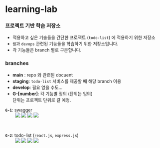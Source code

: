 # learning-lab

### 프로젝트 기반 학습 저장소

- 적용하고 싶은 기술들을 간단한 프로젝트 (`todo-list`) 에 적용하기 위한 저장소
- `웹`과 `devops` 관련된 기능들을 학습하기 위한 저장소입니다.
- 각 기능들은 branch 별로 구분합니다.

### branches

- **main** : repo 와 관련된 docuent
- **staging**: `todo-list` 서비스를 제공할 때 해당 branch 이용
- **develop**: 필요 없을 수도...
- **G-[number]**: 각 기능별 정의 (단위는 임의)  
  단위는 프로젝트 단위로 갈 예정.

**`G-1`**: swagger <br>&nbsp;&nbsp;&nbsp;&nbsp;&nbsp;&nbsp;&nbsp;
<img src="https://img.shields.io/badge/npm-6.14.8-CB3837?style=flat-square&logo=npm&logoColor=white"/>
<img src="https://img.shields.io/badge/javascript-F7DF1E?style=flat-square&logo=Javascript&logoColor=black"/>
<img src="https://img.shields.io/badge/Node.js-339933?style=flat-square&logo=node.js&logoColor=white"/>
<img src="https://img.shields.io/badge/swagger-85EA2D?style=flat-square&logo=swagger&logoColor=black"/>

<br>

**`G-2`**: todo-list (`react.js`, `express.js`) <br>&nbsp;&nbsp;&nbsp;&nbsp;&nbsp;&nbsp;&nbsp;
<img src="https://img.shields.io/badge/npm-6.14.8-CB3837?style=flat-square&logo=npm&logoColor=white"/>
<img src="https://img.shields.io/badge/javascript-F7DF1E?style=flat-square&logo=Javascript&logoColor=black"/> <img src="https://img.shields.io/badge/React-61DAFB?style=flat-square&logo=React&logoColor=black"/>
<img src="https://img.shields.io/badge/styled--components-DB7093?style=flat-square&logo=styled-components&logoColor=white"/>
